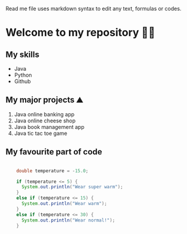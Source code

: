 Read me file uses markdown syntax to edit any text, formulas or codes.

# Welcome to my repository 👋🏼 

## My skills
- Java
- Python
- Github 

## My major projects ⛰️
1. Java online banking app
2. Java online cheese shop
3. Java book management app
4. Java tic tac toe game

## My favourite part of code
```java

    double temperature = -15.0;

    if (temperature <= 5) {
      System.out.println("Wear super warm");
    }
    else if (temperature <= 15) {
      System.out.println("Wear warm");
    }
    else if (temperature <= 30) {
      System.out.println("Wear normal!");
    }
```


